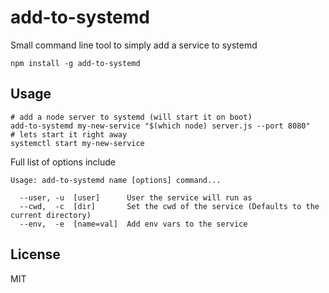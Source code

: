 # add-to-systemd

Small command line tool to simply add a service to systemd

```shell
npm install -g add-to-systemd
```

## Usage

```shell
# add a node server to systemd (will start it on boot)
add-to-systemd my-new-service "$(which node) server.js --port 8080"
# lets start it right away
systemctl start my-new-service
```

Full list of options include

```
Usage: add-to-systemd name [options] command...

  --user, -u  [user]      User the service will run as
  --cwd,  -c  [dir]       Set the cwd of the service (Defaults to the current directory)
  --env,  -e  [name=val]  Add env vars to the service

```

## License

MIT
